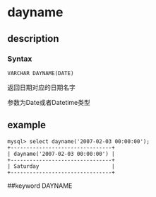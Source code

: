 # dayname
## description
### Syntax

`VARCHAR DAYNAME(DATE)`


返回日期对应的日期名字

参数为Date或者Datetime类型

## example

```
mysql> select dayname('2007-02-03 00:00:00');
+--------------------------------+
| dayname('2007-02-03 00:00:00') |
+--------------------------------+
| Saturday                       |
+--------------------------------+
```

##keyword
    DAYNAME
